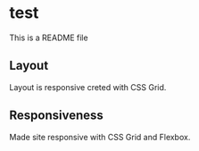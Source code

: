 # test
This is a README file

## Layout
Layout is responsive creted with CSS Grid.

## Responsiveness
Made site responsive with CSS Grid and Flexbox.
